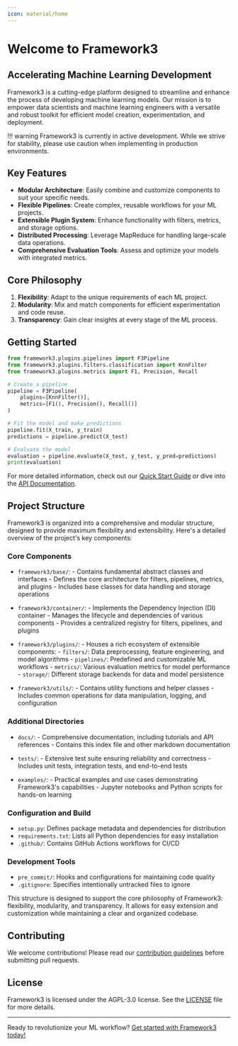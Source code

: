 ```yaml
---
icon: material/home
---
```


# Welcome to Framework3
## Accelerating Machine Learning Development

Framework3 is a cutting-edge platform designed to streamline and enhance the process of developing machine learning models. Our mission is to empower data scientists and machine learning engineers with a versatile and robust toolkit for efficient model creation, experimentation, and deployment.

!!! warning
    Framework3 is currently in active development. While we strive for stability, please use caution when implementing in production environments.

## Key Features

- **Modular Architecture**: Easily combine and customize components to suit your specific needs.
- **Flexible Pipelines**: Create complex, reusable workflows for your ML projects.
- **Extensible Plugin System**: Enhance functionality with filters, metrics, and storage options.
- **Distributed Processing**: Leverage MapReduce for handling large-scale data operations.
- **Comprehensive Evaluation Tools**: Assess and optimize your models with integrated metrics.

## Core Philosophy

1. **Flexibility**: Adapt to the unique requirements of each ML project.
2. **Modularity**: Mix and match components for efficient experimentation and code reuse.
3. **Transparency**: Gain clear insights at every stage of the ML process.

## Getting Started

```python
from framework3.plugins.pipelines import F3Pipeline
from framework3.plugins.filters.classification import KnnFilter
from framework3.plugins.metrics import F1, Precision, Recall

# Create a pipeline
pipeline = F3Pipeline(
    plugins=[KnnFilter()],
    metrics=[F1(), Precision(), Recall()]
)

# Fit the model and make predictions
pipeline.fit(X_train, y_train)
predictions = pipeline.predict(X_test)

# Evaluate the model
evaluation = pipeline.evaluate(X_test, y_test, y_pred=predictions)
print(evaluation)
```

For more detailed information, check out our [Quick Start Guide](quick_start/index.md) or dive into the [API Documentation](api/index.md).

## Project Structure

Framework3 is organized into a comprehensive and modular structure, designed to provide maximum flexibility and extensibility. Here's a detailed overview of the project's key components:

### Core Components

- `framework3/base/`:
      - Contains fundamental abstract classes and interfaces
      - Defines the core architecture for filters, pipelines, metrics, and plugins
      - Includes base classes for data handling and storage operations

- `framework3/container/`:
      - Implements the Dependency Injection (DI) container
      - Manages the lifecycle and dependencies of various components
      - Provides a centralized registry for filters, pipelines, and plugins

- `framework3/plugins/`:
      - Houses a rich ecosystem of extensible components:
         - `filters/`: Data preprocessing, feature engineering, and model algorithms
         - `pipelines/`: Predefined and customizable ML workflows
         - `metrics/`: Various evaluation metrics for model performance
         - `storage/`: Different storage backends for data and model persistence

- `framework3/utils/`:
      - Contains utility functions and helper classes
      - Includes common operations for data manipulation, logging, and configuration

### Additional Directories

- `docs/`:
      - Comprehensive documentation, including tutorials and API references
      - Contains this index file and other markdown documentation

- `tests/`:
      - Extensive test suite ensuring reliability and correctness
      - Includes unit tests, integration tests, and end-to-end tests

- `examples/`:
      - Practical examples and use cases demonstrating Framework3's capabilities
      - Jupyter notebooks and Python scripts for hands-on learning

### Configuration and Build

- `setup.py`: Defines package metadata and dependencies for distribution
- `requirements.txt`: Lists all Python dependencies for easy installation
- `.github/`: Contains GitHub Actions workflows for CI/CD

### Development Tools

- `pre_commit/`: Hooks and configurations for maintaining code quality
- `.gitignore`: Specifies intentionally untracked files to ignore

This structure is designed to support the core philosophy of Framework3: flexibility, modularity, and transparency. It allows for easy extension and customization while maintaining a clear and organized codebase.

## Contributing

We welcome contributions! Please read our [contribution guidelines](https://github.com/manucouto1/framework3/blob/main/CONTRIBUTING.md) before submitting pull requests.

## License

Framework3 is licensed under the AGPL-3.0 license. See the [LICENSE](https://github.com/manucouto1/framework3/blob/main/LICENSE) file for more details.

---

Ready to revolutionize your ML workflow? [Get started with Framework3 today!](quick_start/index.md)
